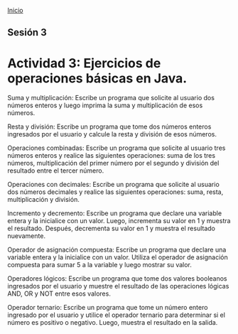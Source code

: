<!-- No borrar o modificar -->
[Inicio](./index.md)

## Sesión 3 


<!-- Su documentación aquí -->

# Actividad 3: Ejercicios de operaciones básicas en Java.

Suma y multiplicación: Escribe un programa que solicite al usuario dos números enteros y luego imprima la suma y multiplicación de esos números.

Resta y división: Escribe un programa que tome dos números enteros ingresados por el usuario y calcule la resta y división de esos números.

Operaciones combinadas: Escribe un programa que solicite al usuario tres números enteros y realice las siguientes operaciones: suma de los tres números, multiplicación del primer número por el segundo y división del resultado entre el tercer número.

Operaciones con decimales: Escribe un programa que solicite al usuario dos números decimales y realice las siguientes operaciones: suma, resta, multiplicación y división.

Incremento y decremento: Escribe un programa que declare una variable entera y la inicialice con un valor. Luego, incrementa su valor en 1 y muestra el resultado. Después, decrementa su valor en 1 y muestra el resultado nuevamente.

Operador de asignación compuesta: Escribe un programa que declare una variable entera y la inicialice con un valor. Utiliza el operador de asignación compuesta para sumar 5 a la variable y luego mostrar su valor.

Operadores lógicos: Escribe un programa que tome dos valores booleanos ingresados por el usuario y muestre el resultado de las operaciones lógicas AND, OR y NOT entre esos valores.

Operador ternario: Escribe un programa que tome un número entero ingresado por el usuario y utilice el operador ternario para determinar si el número es positivo o negativo. Luego, muestra el resultado en la salida.




